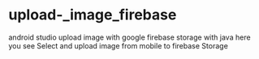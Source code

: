 # upload-_image_firebase
android studio upload image with google firebase storage with java 
here you see Select and upload image from mobile to firebase Storage
